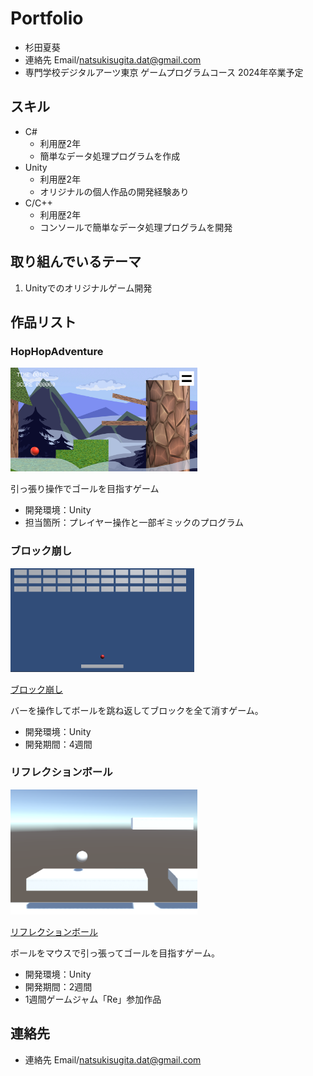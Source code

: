 # Portfolio

- 杉田夏葵
- 連絡先 Email/[natsukisugita.dat@gmail.com](natsukisugita.dat@gmail.com)
- 専門学校デジタルアーツ東京 ゲームプログラムコース 2024年卒業予定

## スキル
- C#
  - 利用歴2年
  - 簡単なデータ処理プログラムを作成
- Unity
  - 利用歴2年
  - オリジナルの個人作品の開発経験あり
- C/C++
  - 利用歴2年
  - コンソールで簡単なデータ処理プログラムを開発

## 取り組んでいるテーマ
1. Unityでのオリジナルゲーム開発

## 作品リスト

### HopHopAdventure
<img src="HopHopAdventure.png" alt="HopHopAdventureゲーム画面" style="height: 166px">

引っ張り操作でゴールを目指すゲーム

- 開発環境：Unity
- 担当箇所：プレイヤー操作と一部ギミックのプログラム

### ブロック崩し
[<img src="blockbreaker.png" alt="Wall Walker" style="height: 166px">](https://unityroom.com/games/blockbreakerr)

[ブロック崩し](https://unityroom.com/games/blockbreakerr)

バーを操作してボールを跳ね返してブロックを全て消すゲーム。

- 開発環境：Unity
- 開発期間：4週間

### リフレクションボール
[<img src="reflectionball_icon.png" alt="リフレクションボール" style="height: 200px">](https://unityroom.com/games/reflectionball)

[リフレクションボール](https://unityroom.com/games/reflectionball)

ボールをマウスで引っ張ってゴールを目指すゲーム。

- 開発環境：Unity
- 開発期間：2週間
- 1週間ゲームジャム「Re」参加作品

## 連絡先
- 連絡先 Email/[natsukisugita.dat@gmail.com](natsukisugita.dat@gmail.com)